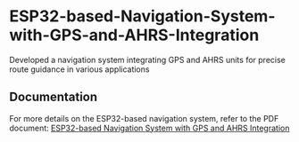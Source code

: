 # ESP32-based-Navigation-System-with-GPS-and-AHRS-Integration
Developed a navigation system integrating GPS and AHRS units for precise route guidance in various applications

## Documentation

For more details on the ESP32-based navigation system, refer to the PDF document:
[ESP32-based Navigation System with GPS and AHRS Integration](ESP32-based%20Navigation%20System%20with%20GPS%20and%20AHRS%20Integration.pdf)
